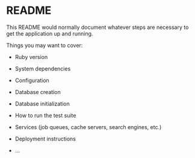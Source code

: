 # README

This README would normally document whatever steps are necessary to get the
application up and running.

Things you may want to cover:

* Ruby version

* System dependencies

* Configuration

* Database creation

* Database initialization

* How to run the test suite

* Services (job queues, cache servers, search engines, etc.)

* Deployment instructions

* ...

<!--2/3,9:00応用課題6開始-->
<!--2/5,9:00応用課題7a開始-->
<!--2/5,11:00応用課題8a開始-->
<!--2/6,10:00応用課題9a開始-->
<!--2/7,14:30応用課題8d開始-->
<!--2/7,15:30応用課題9d開始-->